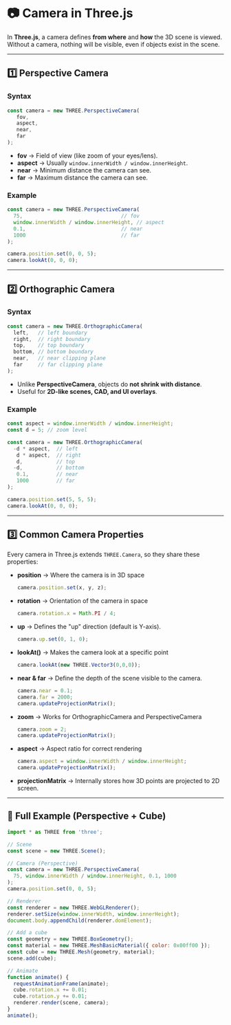 # 📷 Camera in Three.js  

In **Three.js**, a camera defines **from where** and **how** the 3D scene is viewed.  
Without a camera, nothing will be visible, even if objects exist in the scene.  

---

## 1️⃣ Perspective Camera  

### Syntax
```js
const camera = new THREE.PerspectiveCamera(
   fov,
   aspect,
   near,
   far
);
```

- **fov** → Field of view (like zoom of your eyes/lens).  
- **aspect** → Usually `window.innerWidth / window.innerHeight`.  
- **near** → Minimum distance the camera can see.  
- **far** → Maximum distance the camera can see.  

### Example
```js
const camera = new THREE.PerspectiveCamera(
  75,                                // fov
  window.innerWidth / window.innerHeight, // aspect
  0.1,                               // near
  1000                               // far
);

camera.position.set(0, 0, 5);
camera.lookAt(0, 0, 0);
```

---

## 2️⃣ Orthographic Camera  

### Syntax
```js
const camera = new THREE.OrthographicCamera(
  left,   // left boundary
  right,  // right boundary
  top,    // top boundary
  bottom, // bottom boundary
  near,   // near clipping plane
  far     // far clipping plane
);
```

- Unlike **PerspectiveCamera**, objects do **not shrink with distance**.  
- Useful for **2D-like scenes, CAD, and UI overlays**.  

### Example
```js
const aspect = window.innerWidth / window.innerHeight;
const d = 5; // zoom level

const camera = new THREE.OrthographicCamera(
  -d * aspect,  // left
   d * aspect,  // right
   d,           // top
  -d,           // bottom
   0.1,         // near
   1000         // far
);

camera.position.set(5, 5, 5);
camera.lookAt(0, 0, 0);
```

---

## 3️⃣ Common Camera Properties  

Every camera in Three.js extends `THREE.Camera`, so they share these properties:

- **position** → Where the camera is in 3D space  
  ```js
  camera.position.set(x, y, z);
  ```

- **rotation** → Orientation of the camera in space  
  ```js
  camera.rotation.x = Math.PI / 4;
  ```

- **up** → Defines the "up" direction (default is Y-axis).  
  ```js
  camera.up.set(0, 1, 0);
  ```

- **lookAt()** → Makes the camera look at a specific point  
  ```js
  camera.lookAt(new THREE.Vector3(0,0,0));
  ```

- **near & far** → Define the depth of the scene visible to the camera.  
  ```js
  camera.near = 0.1;
  camera.far = 2000;
  camera.updateProjectionMatrix();
  ```

- **zoom** → Works for OrthographicCamera and PerspectiveCamera  
  ```js
  camera.zoom = 2;
  camera.updateProjectionMatrix();
  ```

- **aspect** → Aspect ratio for correct rendering  
  ```js
  camera.aspect = window.innerWidth / window.innerHeight;
  camera.updateProjectionMatrix();
  ```

- **projectionMatrix** → Internally stores how 3D points are projected to 2D screen.  

---

## 🎯 Full Example (Perspective + Cube)
```js
import * as THREE from 'three';

// Scene
const scene = new THREE.Scene();

// Camera (Perspective)
const camera = new THREE.PerspectiveCamera(
  75, window.innerWidth / window.innerHeight, 0.1, 1000
);
camera.position.set(0, 0, 5);

// Renderer
const renderer = new THREE.WebGLRenderer();
renderer.setSize(window.innerWidth, window.innerHeight);
document.body.appendChild(renderer.domElement);

// Add a cube
const geometry = new THREE.BoxGeometry();
const material = new THREE.MeshBasicMaterial({ color: 0x00ff00 });
const cube = new THREE.Mesh(geometry, material);
scene.add(cube);

// Animate
function animate() {
  requestAnimationFrame(animate);
  cube.rotation.x += 0.01;
  cube.rotation.y += 0.01;
  renderer.render(scene, camera);
}
animate();
```
